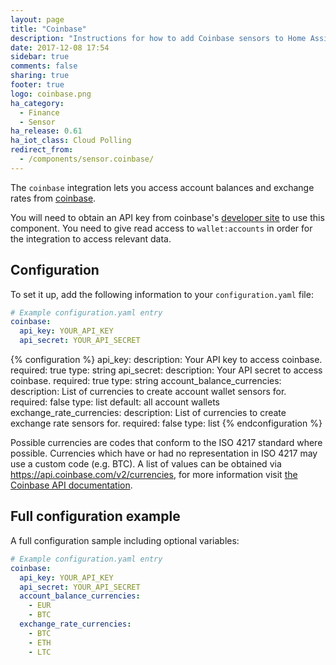 ```yaml
---
layout: page
title: "Coinbase"
description: "Instructions for how to add Coinbase sensors to Home Assistant."
date: 2017-12-08 17:54
sidebar: true
comments: false
sharing: true
footer: true
logo: coinbase.png
ha_category:
  - Finance
  - Sensor
ha_release: 0.61
ha_iot_class: Cloud Polling
redirect_from:
  - /components/sensor.coinbase/
---
```


The `coinbase` integration lets you access account balances and exchange rates from [coinbase](https://coinbase.com).

You will need to obtain an API key from coinbase's [developer site](https://www.coinbase.com/settings/api) to use this component. You need to give read access to `wallet:accounts` in order for the integration to access relevant data.

## Configuration

To set it up, add the following information to your `configuration.yaml` file:

```yaml
# Example configuration.yaml entry
coinbase:
  api_key: YOUR_API_KEY
  api_secret: YOUR_API_SECRET
```

{% configuration %}
api_key:
  description: Your API key to access coinbase.
  required: true
  type: string
api_secret:
  description: Your API secret to access coinbase.
  required: true
  type: string
account_balance_currencies:
  description: List of currencies to create account wallet sensors for.
  required: false
  type: list
  default: all account wallets
exchange_rate_currencies:
  description: List of currencies to create exchange rate sensors for.
  required: false
  type: list
{% endconfiguration %}

Possible currencies are codes that conform to the ISO 4217 standard where possible. Currencies which have or had no representation in ISO 4217 may use a custom code (e.g. BTC). A list of values can be obtained via https://api.coinbase.com/v2/currencies, for more information visit [the Coinbase API documentation](https://developers.coinbase.com/api/v2#get-currencies).

## Full configuration example

A full configuration sample including optional variables:

```yaml
# Example configuration.yaml entry
coinbase:
  api_key: YOUR_API_KEY
  api_secret: YOUR_API_SECRET
  account_balance_currencies:
    - EUR
    - BTC
  exchange_rate_currencies:
    - BTC
    - ETH
    - LTC
```
